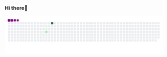 ### Hi there👋
![snake gif](https://github.com/jair-redigolo-dev/jair-redigolo-dev/blob/output/github-contribution-grid-snake.gif)
